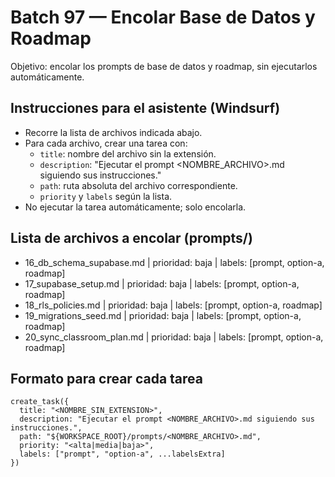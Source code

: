# Batch 97 — Encolar Base de Datos y Roadmap

Objetivo: encolar los prompts de base de datos y roadmap, sin ejecutarlos automáticamente.

## Instrucciones para el asistente (Windsurf)
- Recorre la lista de archivos indicada abajo.
- Para cada archivo, crear una tarea con:
  - `title`: nombre del archivo sin la extensión.
  - `description`: "Ejecutar el prompt <NOMBRE_ARCHIVO>.md siguiendo sus instrucciones."
  - `path`: ruta absoluta del archivo correspondiente.
  - `priority` y `labels` según la lista.
- No ejecutar la tarea automáticamente; solo encolarla.

## Lista de archivos a encolar (prompts/)
- 16_db_schema_supabase.md | prioridad: baja | labels: [prompt, option-a, roadmap]
- 17_supabase_setup.md | prioridad: baja | labels: [prompt, option-a, roadmap]
- 18_rls_policies.md | prioridad: baja | labels: [prompt, option-a, roadmap]
- 19_migrations_seed.md | prioridad: baja | labels: [prompt, option-a, roadmap]
- 20_sync_classroom_plan.md | prioridad: baja | labels: [prompt, option-a, roadmap]

## Formato para crear cada tarea
```
create_task({
  title: "<NOMBRE_SIN_EXTENSION>",
  description: "Ejecutar el prompt <NOMBRE_ARCHIVO>.md siguiendo sus instrucciones.",
  path: "${WORKSPACE_ROOT}/prompts/<NOMBRE_ARCHIVO>.md",
  priority: "<alta|media|baja>",
  labels: ["prompt", "option-a", ...labelsExtra]
})
```
